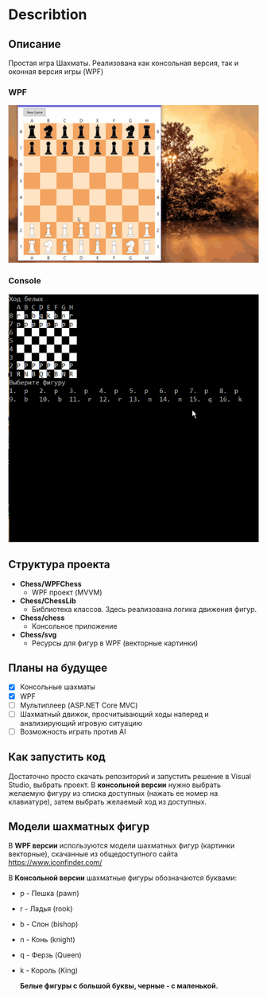 # Describtion

## Описание
Простая игра Шахматы. Реализована как консольная версия, так и оконная версия игры (WPF)
### WPF
![img](images/chessPlay.gif)
### Console
![img](images/chessConsolePlay.gif)
## Структура проекта
- **Chess/WPFChess**
    - WPF проект (MVVM)
- **Chess/ChessLib**
    - Библиотека классов. Здесь реализована логика движения фигур.
- **Chess/chess**
    - Консольное приложение
- **Chess/svg**
    - Ресурсы для фигур в WPF (векторные картинки)
## Планы на будущее
- [x] Консольные шахматы
- [X] WPF
- [ ] Мультиплеер (ASP.NET Core MVC)
- [ ] Шахматный движок, просчитывающий ходы наперед и анализирующий игровую ситуацию
- [ ] Возможность играть против AI
## Как запустить код
Достаточно просто скачать репозиторий и запустить решение в Visual Studio, выбрать проект.
В **консольной версии** нужно выбрать желаемую фигуру из списка доступных (нажать ее номер на клавиатуре), затем выбрать желаемый ход из доступных.
## Модели шахматных фигур
В **WPF версии** используются модели шахматных фигур (картинки векторные), скачанные из общедоступного сайта https://www.iconfinder.com/
  
  В **Консольной версии** шахматные фигуры обозначаются буквами:
- p - Пешка (pawn)
- r - Ладья (rook)
- b - Слон (bishop)
- n - Конь (knight)
- q - Ферзь (Queen)
- k - Король (King)
  
  **Белые фигуры с большой буквы, черные - с маленькой.**
